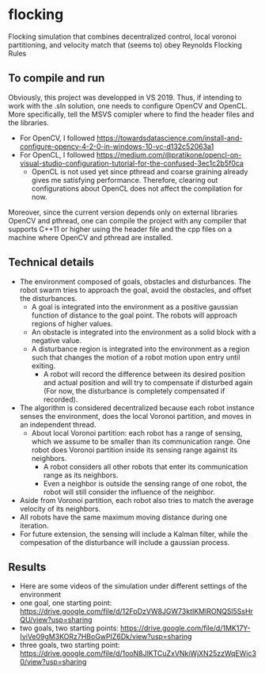 # flocking
Flocking simulation that combines decentralized control, local voronoi partitioning, and velocity match that (seems to) obey Reynolds Flocking Rules
## To compile and run
Obviously, this project was developped in VS 2019. Thus, if intending to work with the .sln solution, one needs to configure OpenCV and OpenCL. 
More specifically, tell the MSVS comipler where to find the header files and the libraries. 
* For OpenCV, I followed https://towardsdatascience.com/install-and-configure-opencv-4-2-0-in-windows-10-vc-d132c52063a1
* For OpenCL, I followed https://medium.com/@pratikone/opencl-on-visual-studio-configuration-tutorial-for-the-confused-3ec1c2b5f0ca
  * OpenCL is not used yet since pthread and coarse graining already gives me satisfying performance. 
  Therefore, clearing out configurations about OpenCL does not affect the compilation for now.

Moreover, since the current version depends only on external libraries OpenCV and pthread, one can compile the project 
with any compiler that supports C++11 or higher using the header file and the cpp files on a machine where OpenCV and pthread are installed.

## Technical details
* The environment composed of goals, obstacles and disturbances. The robot swarm tries to approach the goal, avoid the obstacles, and offset the disturbances.
  * A goal is integrated into the environment as a positive gaussian function of distance to the goal point. The robots will approach regions of higher values.
  * An obstacle is integrated into the environment as a solid block with a negative value.
  * A disturbance region is integrated into the environment as a region such that changes the motion of a robot motion upon entry until exiting.
    * A robot will record the difference between its desired position and actual position and will try to compensate if disturbed again 
    (For now, the disturbance is completely compensated if recorded).
* The algorithm is considered decentralized because each robot instance senses the environment, does the local Voronoi partition, and moves in an independent thread.
  * About local Voronoi partition: each robot has a range of sensing, which we assume to be smaller than its communication range. One robot does Voronoi partition 
  inside its sensing range against its neighbors.
    * A robot considers all other robots that enter its communication range as its neighbors.
    * Even a neighbor is outside the sensing range of one robot, the robot will still consider the influence of the neighbor.
* Aside from Voronoi partition, each robot also tries to match the average velocity of its neighbors.
* All robots have the same maximum moving distance during one iteration.
* For future extension, the sensing will include a Kalman filter, while the compesation of the disturbance will include a gaussian process.

## Results
* Here are some videos of the simulation under different settings of the environment
 * one goal, one starting point: https://drive.google.com/file/d/12FpDzVW8JGW73ktIKMlRONQSl5SsHrQU/view?usp=sharing
 * two goals, two starting points: https://drive.google.com/file/d/1MK17Y-IviVe09gM3KORz7HBoGwPIZ6Dk/view?usp=sharing
 * three goals, two starting point: https://drive.google.com/file/d/1ooN8JlKTCuZxVNkiWjXN25zzWqEWjc30/view?usp=sharing
